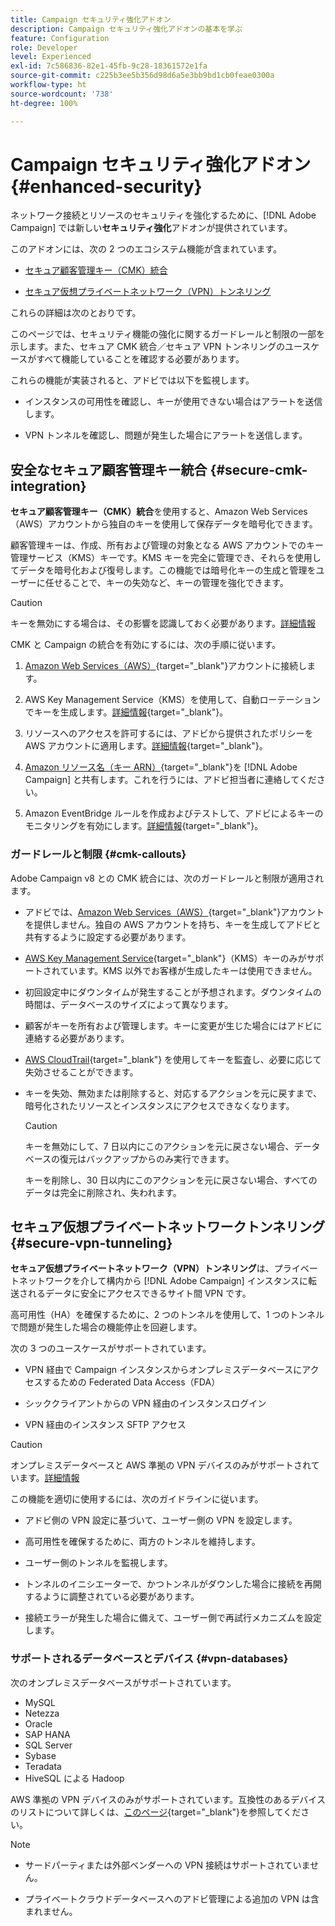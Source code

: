 ```yaml
---
title: Campaign セキュリティ強化アドオン
description: Campaign セキュリティ強化アドオンの基本を学ぶ
feature: Configuration
role: Developer
level: Experienced
exl-id: 7c586836-82e1-45fb-9c28-18361572e1fa
source-git-commit: c225b3ee5b356d98d6a5e3bb9bd1cb0feae0300a
workflow-type: ht
source-wordcount: '738'
ht-degree: 100%

---
```



# Campaign セキュリティ強化アドオン {#enhanced-security}

ネットワーク接続とリソースのセキュリティを強化するために、[!DNL Adobe Campaign] では新しい&#x200B;**セキュリティ強化**&#x200B;アドオンが提供されています。

このアドオンには、次の 2 つのエコシステム機能が含まれています。

* [セキュア顧客管理キー（CMK）統合](#secure-cmk-integration)

* [セキュア仮想プライベートネットワーク（VPN）トンネリング](#secure-vpn-tunneling)

これらの詳細は次のとおりです。

このページでは、セキュリティ機能の強化に関するガードレールと制限の一部を示します。また、セキュア CMK 統合／セキュア VPN トンネリングのユースケースがすべて機能していることを確認する必要があります。

これらの機能が実装されると、アドビでは以下を監視します。

* インスタンスの可用性を確認し、キーが使用できない場合はアラートを送信します。

* VPN トンネルを確認し、問題が発生した場合にアラートを送信します。

## 安全なセキュア顧客管理キー統合 {#secure-cmk-integration}

**セキュア顧客管理キー（CMK）統合**&#x200B;を使用すると、Amazon Web Services（AWS）アカウントから独自のキーを使用して保存データを暗号化できます。

顧客管理キーは、作成、所有および管理の対象となる AWS アカウントでのキー管理サービス（KMS）キーです。KMS キーを完全に管理でき、それらを使用してデータを暗号化および復号します。この機能では暗号化キーの生成と管理をユーザーに任せることで、キーの失効など、キーの管理を強化できます。

>[!CAUTION]
>
>キーを無効にする場合は、その影響を認識しておく必要があります。[詳細情報](#cmk-callouts)

CMK と Campaign の統合を有効にするには、次の手順に従います。

1. [Amazon Web Services（AWS）](https://aws.amazon.com/jp/){target="_blank"}アカウントに接続します。

1. AWS Key Management Service（KMS）を使用して、自動ローテーションでキーを生成します。[詳細情報](https://docs.aws.amazon.com/ja_jp/kms/latest/developerguide/create-keys.html){target="_blank"}。

1. リソースへのアクセスを許可するには、アドビから提供されたポリシーを AWS アカウントに適用します。[詳細情報](https://docs.aws.amazon.com/ja_jp/kms/latest/developerguide/key-policy-services.html){target="_blank"}。<!--link TBC-->

1. [Amazon リソース名（キー ARN）](https://docs.aws.amazon.com/ja_jp/kms/latest/developerguide/find-cmk-id-arn.html){target="_blank"}を [!DNL Adobe Campaign] と共有します。これを行うには、アドビ担当者に連絡してください。<!--or Adobe transition manager?-->

1. Amazon EventBridge ルールを作成およびテストして、アドビによるキーのモニタリングを有効にします。[詳細情報](https://docs.aws.amazon.com/ja_jp/eventbridge/latest/userguide/eb-rules.html){target="_blank"}。


### ガードレールと制限 {#cmk-callouts}

Adobe Campaign v8 との CMK 統合には、次のガードレールと制限が適用されます。

* アドビでは、[Amazon Web Services（AWS）](https://aws.amazon.com/jp/){target="_blank"}アカウントを提供しません。独自の AWS アカウントを持ち、キーを生成してアドビと共有するように設定する必要があります。

* [AWS Key Management Service](https://docs.aws.amazon.com/ja_jp/kms/latest/developerguide/overview.html){target="_blank"}（KMS）キーのみがサポートされています。KMS 以外でお客様が生成したキーは使用できません。

* 初回設定中にダウンタイムが発生することが予想されます。ダウンタイムの時間は、データベースのサイズによって異なります。

* 顧客がキーを所有および管理します。キーに変更が生じた場合にはアドビに連絡する必要があります。

* [AWS CloudTrail](https://docs.aws.amazon.com/ja_jp/awscloudtrail/latest/userguide/cloudtrail-user-guide.html){target="_blank"} を使用してキーを監査し、必要に応じて失効させることができます。

* キーを失効、無効または削除すると、対応するアクションを元に戻すまで、暗号化されたリソースとインスタンスにアクセスできなくなります。

  >[!CAUTION]
  >
  >キーを無効にして、7 日以内にこのアクションを元に戻さない場合、データベースの復元はバックアップからのみ実行できます。
  >
  >キーを削除し、30 日以内にこのアクションを元に戻さない場合、すべてのデータは完全に削除され、失われます。

## セキュア仮想プライベートネットワークトンネリング {#secure-vpn-tunneling}

**セキュア仮想プライベートネットワーク（VPN）トンネリング**&#x200B;は、プライベートネットワークを介して構内から [!DNL Adobe Campaign] インスタンスに転送されるデータに安全にアクセスできるサイト間 VPN です。

<!--As it connects two networks together, it is a site-to-site VPN.-->

高可用性（HA）を確保するために、2 つのトンネルを使用して、1 つのトンネルで問題が発生した場合の機能停止を回避します。

次の 3 つのユースケースがサポートされています。

* VPN 経由で Campaign インスタンスからオンプレミスデータベースにアクセスするための Federated Data Access（FDA）

* シッククライアントからの VPN 経由のインスタンスログイン

* VPN 経由のインスタンス SFTP アクセス

>[!CAUTION]
>
>オンプレミスデータベースと AWS 準拠の VPN デバイスのみがサポートされています。[詳細情報](#vpn-databases)

この機能を適切に使用するには、次のガイドラインに従います。

* アドビ側の VPN 設定に基づいて、ユーザー側の VPN を設定します。

* 高可用性を確保するために、両方のトンネルを維持します。

* ユーザー側のトンネルを監視します。

* トンネルのイニシエーターで、かつトンネルがダウンした場合に接続を再開するように調整されている必要があります。

* 接続エラーが発生した場合に備えて、ユーザー側で再試行メカニズムを設定します。

### サポートされるデータベースとデバイス {#vpn-databases}

次のオンプレミスデータベースがサポートされています。

* MySQL
* Netezza
* Oracle
* SAP HANA
* SQL Server
* Sybase
* Teradata
* HiveSQL による Hadoop

AWS 準拠の VPN デバイスのみがサポートされています。互換性のあるデバイスのリストについて詳しくは、[このページ](https://docs.aws.amazon.com/ja_jp/vpn/latest/s2svpn/your-cgw.html#example-configuration-files){target="_blank"}を参照してください。

>[!NOTE]
>
>* サードパーティまたは外部ベンダーへの VPN 接続はサポートされていません。
>
>* プライベートクラウドデータベースへのアドビ管理による追加の VPN は含まれません。
